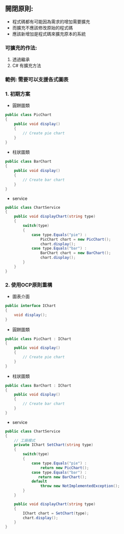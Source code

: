## 開閉原則:
- 程式碼都有可能因為需求的增加需要擴充
- 而擴充不應該修改原始的程式碼
- 應該新增加是程式碼來擴充原本的系統

### 可擴充的作法:
1. 透過繼承
2. C# 有擴充方法

### 範例: 需要可以支援各式圖表

### 1. 初期方案
- 圓餅圖類
```csharp
public class PicChart
{
    public void display()
    {
        // Create pie chart
    }
}
```

- 柱狀圖類
```csharp
public class BarChart 
{ 
    public void display() 
    { 
        // Create bar chart 
    } 
}
```

- service
```csharp
public class ChartService  
{ 
    public void displayChart(string type) 
    { 
        switch(type)
        {
            case type.Equals("pie") :
                PicChart chart = new PicChart();
                chart.display();
            case type.Equals("bar") : 
                BarChart chart = new BarChart(); 
                chart.display();
        }
    } 
}
```

### 2. 使用OCP原則重構
- 圖表介面
```csharp
public interface IChart
{
    void display();
}
```

- 圓餅圖類
```csharp
public class PicChart : IChart
{
    public void display()
    {
        // Create pie chart
    }
}
```

- 柱狀圖類
```csharp
public class BarChart : IChart
{
    public void display()
    {
        // Create bar chart 
    }
}
```


- service
```csharp
public class ChartService  
{
    // 工廠模式
    private IChart SetChart(string type)
    {        
        switch(type) 
        { 
            case type.Equals("pie") : 
                return new PicChart();
            case type.Equals("bar") :
               return new BarChart();
            default
                throw new NotImplementedException();
        }
    }

    public void displayChart(string type) 
    {
        IChart chart = SetChart(type);
        chart.display();
    }
}
```
